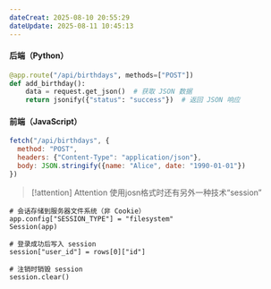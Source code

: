 ```yaml
---
dateCreat: 2025-08-10 20:55:29
dateUpdate: 2025-08-11 10:45:13
---
```

#### 后端（Python）
```python
@app.route("/api/birthdays", methods=["POST"])
def add_birthday():
    data = request.get_json()  # 获取 JSON 数据
    return jsonify({"status": "success"})  # 返回 JSON 响应
```


#### 前端（JavaScript）
```JavaScript
fetch("/api/birthdays", {
  method: "POST",
  headers: {"Content-Type": "application/json"},
  body: JSON.stringify({name: "Alice", date: "1990-01-01"})
})
```

> [!attention] Attention
> 使用josn格式时还有另外一种技术“session” 

```python(flask)
# 会话存储到服务器文件系统（非 Cookie）
app.config["SESSION_TYPE"] = "filesystem"
Session(app)

# 登录成功后写入 session
session["user_id"] = rows[0]["id"]

# 注销时销毁 session
session.clear()
```